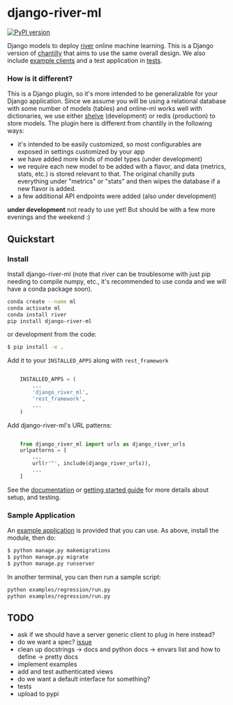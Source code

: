 # django-river-ml

[![PyPI version](https://badge.fury.io/py/django-river-ml.svg)](https://badge.fury.io/py/django-river-ml)

Django models to deploy [river](https://riverml.xyz) online machine learning. 
This is a Django version of [chantilly](https://github.com/online-ml/chantilly) that aims to use the
same overall design. We also include [example clients](examples/) and a test application in [tests](tests).

### How is it different?

This is a Django plugin, so it's more intended to be generalizable for your Django application.
Since we assume you will be using a relational database with some number of models (tables) and
online-ml works well with dictionaries, we use either [shelve](https://docs.python.org/3/library/shelve.html) (development) or redis (production)
to store models. The plugin here is different from chantilly in the following ways:

 - it's intended to be easily customized, so most configurables are exposed in settings customized by your app
 - we have added more kinds of model types (under development)
 - we require each new model to be added with a flavor, and data (metrics, stats, etc.) is stored relevant to that. The original chanilly puts everything under "metrics" or "stats" and then wipes the database if a new flavor is added.
 - a few additional API endpoints were added (also under development)

**under development** not ready to use yet! But should be with a few more evenings and the weekend :)

## Quickstart

### Install

Install django-river-ml (note that river can be troublesome with just pip needing
to compile numpy, etc., it's recommended to use conda and we will have a conda package soon).

```bash
conda create --name ml
conda activate ml
conda install river
pip install django-river-ml
```

or development from the code:

```bash
$ pip install -e .
```

Add it to your `INSTALLED_APPS` along with `rest_framework`

```python

    INSTALLED_APPS = (
        ...
        'django_river_ml',
        'rest_framework',
        ...
    )
```

Add django-river-ml's URL patterns:

```python

    from django_river_ml import urls as django_river_urls
    urlpatterns = [
        ...
        url(r'^', include(django_river_urls)),
        ...
    ]
```

See the [documentation](https://vsoch.github.io/django-river-ml/) or [getting started guide](https://vsoch.github.io/django-river-ml/docs/getting-started/) for more details about setup, and testing. 

### Sample Application

An [example application](tests) is provided that you can use. As above, install the module, then do:

```bash
$ python manage.py makemigrations
$ python manage.py migrate
$ python manage.py runserver
```

In another terminal, you can then run a sample script:

```bash
python examples/regression/run.py
python examples/regression/run.py
```

## TODO

- ask if we should have a server generic client to plug in here instead?
- do we want a spec? [issue](https://github.com/online-ml/river/issues/845)
- clean up docstrings -> docs and python docs -> envars list and how to define -> pretty docs
- implement examples
- add and test authenticated views
- do we want a default interface for something?
- tests
- upload to pypi

